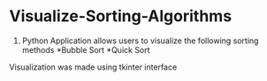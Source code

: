 # Visualize-Sorting-Algorithms
1. Python Application allows users to visualize the following sorting methods
*Bubble Sort
*Quick Sort

Visualization was made using tkinter interface
